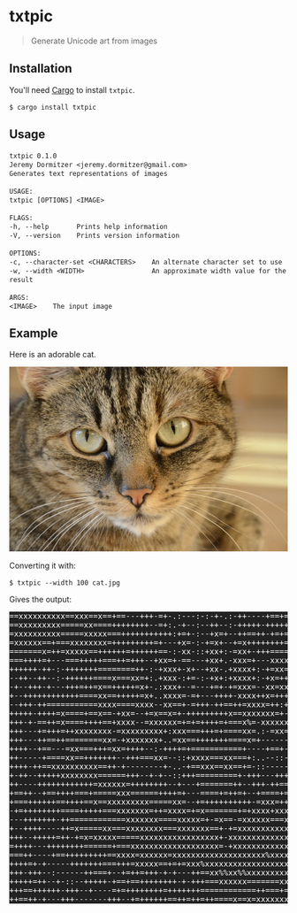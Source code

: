 # txtpic
> Generate Unicode art from images

## Installation
You'll need [Cargo](http://doc.crates.io) to install `txtpic`.

    $ cargo install txtpic

## Usage

    txtpic 0.1.0
    Jeremy Dormitzer <jeremy.dormitzer@gmail.com>
    Generates text representations of images

    USAGE:
    txtpic [OPTIONS] <IMAGE>

    FLAGS:
    -h, --help       Prints help information
    -V, --version    Prints version information

    OPTIONS:
    -c, --character-set <CHARACTERS>    An alternate character set to use
    -w, --width <WIDTH>                 An approximate width value for the result

    ARGS:
    <IMAGE>    The input image

## Example
Here is an adorable cat.

![Adorable cat](./example/cat.jpg)

Converting it with:

    $ txtpic --width 100 cat.jpg

Gives the output:

<pre style="color: white; background-color: #222">
==xxxxxxxxxx==xxx==x==+==---+++-=+-.:---:-:-+-.:-++----+==+==xxxxxxxxx==x===xxxxxxxx==============++
==xxxxxxxxx=====xx====++++++++--=+:.-+--:--++--:-+++++-++++++==xxxxxxx=++++=xxxxxxxx===============+
=xxxxxxxxxx=====xxxxx===+++++++++++:+=+-:--+x=+--++==++-+=+======+======+--==+=xxxxx====x===========
=xxxxxx==+===xxxxxxxx=+++++++++=+---+x=-:-+=x+--+=x++++++++====+++=++++----+--==xxx=====x===========
=======x=++=xxxxx==++++++=++++++==-:-xx-::+xx+:-=xx+-+++===========++-+++-:---+=xx==================
===++++=+---===+++++===++=+++--+xx=+-==---+xx+.-xxx=+---xxxxx====x=+++--++-::--+====================
++++++-++-:-+++++++========++-:-+xxx+-x+--+xx-.+xxxx+:-+=xx=====+===++++-+++----==============++++++
--++--++--:-++++++====x===xx=+:.+xxx-:+=-:-+x+:+xxxx+:-+x=++=========++++++=++=+==xx================
-+--+++-+---+++=++=x==+++++=x+-.:xxx+--=---+=+-+=xxx=--xx=xxx==xxxx=+++++++==+====xxxxxxx===========
+--++++++++++++====xx==+++++=x+..xxxx=-=+---++++-xxxx++x=++++==++=++++++++=+=++++==xxxxxxxxxxxxxxxxx
--+++-++===========xxxx====xxxx--xx==+-=+++-++==++=xxxx=++:+xx%x+-=+++++++--++=++=xxxxxxxxxxxxxxxxxx
+++++-++++=x====+==x==-+xx=--+=x==x=+-+++++++++x==xxxxxxx=+-xxxx+-=x=+==++=+--+===xxxxxxxxxxxxxxxxxx
+++-+-==++=x====++++==+xxxx--=xxxxxx=+=+=++++=+===x%=-xxxxxxxxx+-=x=+++++=xx=+-+==xxxxxxxxxxxxxxxxxx
+++---+=+++=++xxxxxxxx-=xxxxxxxxx+:xxx===+++=+====xx=.:-=xx==+--=x+----====xx=====xx%%%%%%%%%%%%%%%%
+++---++==++========xx=-+xxxxxxx+..=xx==+++++++====x=+------++++-----+===xxxxxxx=xxx%%%%%%%%%%%%%%%%
++++--+==---=xx===+++=xx=++++--:-++++=+===========+----+==+-::----++===xxxxxxx=+=xxxxxxxxxxxxxxxxxxx
++-----+====xx==+++++++--+++===xx=--::+xxxx===xx===+:..--::-----+++==xx=+---++-+xxxxxxxxxxxxxxxxxxxx
++++-++==xxxxxxxxxx==++-+--------+-..-+==xxx==xx==+=-::------+++++=xxxxxx====+=xxxx%%%%%%%%%%%%%%%%%
+-++--+++++xxxxxxxx======+++--+-+--::+++=========+-+++---+++++++=xx=xxxx=====xxxxxxxxxxxxxxxxxxxxx%%
++----++++++++++++=xxxxxx=++++++++--+---+=======++--+++-++==+==xxxxxxx====xxxx%%%%%%%%%%%%%%%%%%%xxx
+==++--+==++++===+=====xxx======++++=+---====+=++=+--+====+====xxxxxx===xxxxxxxxx%%%%%%%%%%%%%%%%%%%
+===++++++==++++==x==xxxxxxxxx=====xx=--+=++++++++++-=xxx=++=xxxxxxxxxxxxxxxxxxxxxxxxxxxxxxxxxxxxxxx
-+=++++++++====+++++===xxxxxxx=++=xxxx=+=x=======+=+xxxx+xxxxxxxxxxxxxxxxxxxxxxxxxxxxxxxxxxxxxxxxxxx
---+++++++-++============xxxxxxx====xxxxx=+-=x==-=xxxxxx===xxxxxxxxxxxxxxxxx=xxxxxxxxxxxxxxxxxxxxxxx
+--++++----++=x=====xx===xxxxxxxx===xxxxxxx==+-+=xxxxxxxxxxxxxxxxxxxxxxx=====xxxx==xxxxxxxxxxxxxxxxx
+++--+++++=++-+=x=xxxxx=====xxxxxxxxxxxxxxxxx+-xxxxxxxxxxxxxxxxxxxxxxxx=++=+++++++=xxxxxxxxxxxxxxxxx
=++++---++++++++======+===xxxxxxxxxxxxxxxxxxx=-+xxxxxxxxxxxxxxxxx=xxxxx===++++---+======xxxxxxxxxxxx
===++----+==+++++++++==xxxx=xxxxxx=xxxxxxxxxxxxxxxxxxxx%xxxxxxxxxxxxxx===++++---++======+=xxxxxxxxxx
++++=+-+-----+++++++===+++=xxxxx==+=+=xxx%xxxxxxxxxxxxxxxxxxxxxxxxxxx==++++++---+==x======xxxxxxxxxx
+++-+++--:------++===+--+=++=+++-+-+---++==xx%%xx%%xxxxxxxxxxxxxxxxx==+++----++++==xxxxx=+xxxxxxxxxx
+++++=++--+-::--+++++-+==+==++++++++-+-+++===xxxxxx=======xxxxxxxxx=+++----::-+==+==xxxxx=xxxxxxxxxx
+++==++++++-+++--+----=+=++++++++=+++++++============++===+=xxxxxxx==++--::::-++===xxxxxxxxxxxxxxxxx
++==++-+---+++-------+++--+=++++++==++=++=++====x==x=xxxxxxxxxxxxxx=++--------++++x=xxxxxxxxxxxxxxxx
</pre>
